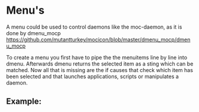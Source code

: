 Menu's
======
A menu could be used to control daemons like the moc-daemon, as it is done by dmenu_mocp https://github.com/mutantturkey/mocicon/blob/master/dmenu_mocp/dmenu_mocp

To create a menu you first have to pipe the the menuitems line by line into dmenu. Afterwards dmenu returns
the selected item as a sting which can be matched.
Now all that is missing are the if causes that check which item has been selected and that launches applications,
scripts or manipulates a daemon.

Example:
--------
